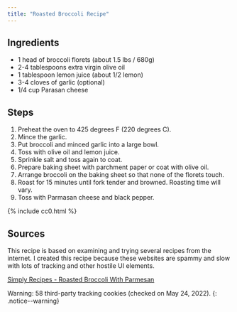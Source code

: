 ```yaml
---
title: "Roasted Broccoli Recipe"
---
```


## Ingredients

* 1 head of broccoli florets (about 1.5 lbs / 680g)
* 2-4 tablespoons extra virgin olive oil
* 1 tablespoon lemon juice (about 1/2 lemon)
* 3-4 cloves of garlic (optional)
* 1/4 cup Parasan cheese

## Steps

1. Preheat the oven to 425 degrees F (220 degrees C).
2. Mince the garlic.
3. Put broccoli and minced garlic into a large bowl.
4. Toss with olive oil and lemon juice.
5. Sprinkle salt and toss again to coat.
6. Prepare baking sheet with parchment paper or coat with olive oil.
7. Arrange broccoli on the baking sheet so that none of the florets touch.
8. Roast for 15 minutes until fork tender and browned. Roasting time will vary.
9. Toss with Parmasan cheese and black pepper.

{% include cc0.html %}

## Sources

This recipe is based on examining and trying several recipes from the internet. I created this recipe because these websites are spammy and slow with lots of tracking and other hostile UI elements. 

[Simply Recipes - Roasted Broccoli With Parmesan](https://www.simplyrecipes.com/recipes/roasted_broccoli/)

Warning: 58 third-party tracking cookies (checked on May 24, 2022).
{: .notice--warning}
